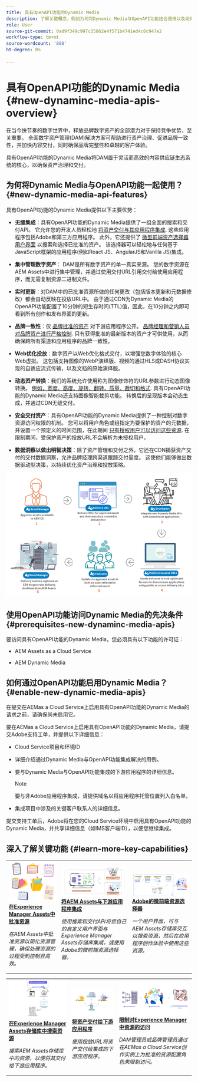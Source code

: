```yaml
---
title: 具有OpenAPI功能的Dynamic Media
description: 了解关键概念，例如为何将Dynamic Media与OpenAPI功能结合使用以及如何启用它。
role: User
source-git-commit: 0ad9f349c997c35862e4f571b4741ed4c0c947e2
workflow-type: tm+mt
source-wordcount: '888'
ht-degree: 0%

---
```


# 具有OpenAPI功能的Dynamic Media {#new-dynaminc-media-apis-overview}

在当今快节奏的数字世界中，释放品牌数字资产的全部潜力对于保持竞争优势，至关重要。 全面数字资产管理(DAM)解决方案可帮助进行资产治理、促进品牌一致性，并加快内容交付，同时确保品牌完整性和卓越的客户体验。

具有OpenAPI功能的Dynamic Media将DAM置于灵活而高效的内容供应链生态系统的核心，以确保资产治理和交付。

## 为何将Dynamic Media与OpenAPI功能一起使用？ {#new-dynamic-media-api-features}

具有OpenAPI功能的Dynamic Media提供以下主要优势：

* **无缝集成**：具有OpenAPI功能的Dynamic Media提供了一组全面的搜索和交付API。 它允许您的开发人员轻松地 [将资产交付与其应用程序集成](/help/assets/integrate-new-dynamic-media-apis.md). 这些应用程序包括Adobe和第三方应用程序。 此外，它还提供了 [微型前端资产选择器用户界面](/help/assets/asset-selector.md) 以搜索和选择已批准的资产。 该选择器可以轻松地与任何基于JavaScript框架的应用程序(例如React JS、AngularJS和Vanilla JS)集成。

* **集中管理数字资产**： DAM是所有数字资产的单一真实来源。 您的数字资源在AEM Assets中进行集中管理，并通过使用交付URL引用交付给使用应用程序，而无需复制资源二进制文件。

* **实时更新**：对DAM中的已批准资源所做的任何更改（包括版本更新和元数据修改）都会自动反映在投放URL中。 由于通过CDN为Dynamic Media的OpenAPI功能配置了10分钟的短生存时间(TTL)值，因此，在10分钟之内即可看到所有创作和发布界面的更新。

* **品牌一致性**：仅 [品牌批准的资产](/help/assets/approved-assets.md) 对下游应用程序公开。 [品牌经理和营销人员对品牌资产进行严格控制](/help/assets/restrict-assets-delivery.md). 只有获得批准的最新版本的资产才可供使用，从而确保跨所有渠道和应用程序的品牌一致性。

* **Web优化投放**：数字资产以Web优化格式交付，以增强您数字体验的核心Web虚拟。 这包括支持图像的WebP演绎版、视频的通过HLS或DASH协议实现的自适应流式传输，以及文档的原始演绎版。

* **动态资产转换**：我们的系统允许使用称为图像修饰符的URL参数进行动态图像转换。 [例如，宽度、高度、旋转、翻转、质量、裁切和格式](/help/assets/deliver-assets-apis.md). 具有OpenAPI功能的Dynamic Media还支持图像智能裁剪功能。 转换后的呈现版本会动态生成，并通过CDN无缝交付。

* **安全交付资产**：具有OpenAPI功能的Dynamic Media提供了一种控制对数字资源访问权限的机制。 您可以将用户角色或组指定为要保护的资产的元数据，并设置一个预定义的时间范围，在此期间 [只有授权用户可以访问这些资源](/help/assets/restrict-assets-delivery.md). 在限制期间，受保护资产的投放URL不会解析为未授权用户。

* **数据洞察以做出明智决策**：除了资产管理和交付之外，它还在CDN捕获资产交付的交付数据洞察，允许品牌经理跨渠道跟踪交付量度。 这使他们能够做出数据驱动型决策，以持续优化资产治理和投放策略。

![新的Dynamic Media数据流图](assets/dm-openapi-dfd.png)

## 使用OpenAPI功能访问Dynamic Media的先决条件 {#prerequisites-new-dynaminc-media-apis}

要访问具有OpenAPI功能的Dynamic Media，您必须具有以下功能的许可证：

* AEM Assets as a Cloud Service

* AEM Dynamic Media

## 如何通过OpenAPI功能启用Dynamic Media？ {#enable-new-dynamic-media-apis}

在提交在AEMas a Cloud Service上启用具有OpenAPI功能的Dynamic Media的请求之前，请确保尚未启用它。

要在AEMas a Cloud Service上启用具有OpenAPI功能的Dynamic Media，请提交Adobe支持工单，并提供以下详细信息：

* Cloud Service项目和环境ID

* 详细介绍通过Dynamic Media与OpenAPI功能集成解决的用例。

* 要与Dynamic Media与OpenAPI功能集成的下游应用程序的详细信息。

  >[!NOTE]
  >
  > 要与非Adobe应用程序集成，请提供域名以将应用程序托管位置列入白名单。

* 集成项目中涉及的关键客户联系人的详细信息。

提交支持工单后，Adobe将在您的Cloud Service环境中启用具有OpenAPI功能的Dynamic Media，并共享详细信息（如IMS客户端ID），以便您继续集成。

## 深入了解关键功能 {#learn-more-key-capabilities}

<table>
<td>
   <a href="/help/assets/approved-assets.md">
   <img alt="在Experience Manager Assets中批准资源" src="./assets/approved-assets.jpeg" />
   </a>
   <div>
      <a href="/help/assets/approved-assets.md">
      <strong>在Experience Manager Assets中批准资源</strong>
      </a>
   </div>
   <p>
      <em>在AEM Assets中批准资源以简化资源管理，确保处理资源的过程受到控制且高效。</em>
   </p>
</td>
<td>
   <a href="/help/assets/integrate-new-dynamic-media-apis.md">
   <img alt="将AEM Assets与下游应用程序集成" src="./assets/asset-selector-integration.png" />
   </a>
   <div>
      <a href="/help/assets/integrate-new-dynamic-media-apis.md">
      <strong>将AEM Assets与下游应用程序集成</strong>
      </a>
   </div>
   <p>
      <em>使用搜索和交付API将您自己的自定义用户界面与Experience Manager Assets存储库集成，或使用Adobe的微前端资源选择器。</em>
   </p>
</td>
<td>
   <a href="/help/assets/asset-selector.md">
   <img alt="Adobe的资源选择器" src="./assets/asset-selector-prereqs.png" />
   </a>
   <div>
      <a href="/help/assets/asset-selector.md">
      <strong>Adobe的微前端资源选择器</strong>
      </a>
   </div>
   <p>
      <em>一个用户界面，可与AEM Assets存储库交互以搜索资源，然后在应用程序创作体验中使用这些资源。</em>
   </p>
</td>
</table>
<table>
<td>
   <a href="/help/assets/search-assets-api.md">
   <img alt="搜索资源Experience Manager Assets存储库" src="./assets/search-assets-api-overview.png" />
   </a>
   <div>
      <a href="/help/assets/search-assets-api.md">
      <strong>在Experience Manager Assets存储库中搜索资源</strong>
      </a>
   </div>
   <p>
      <em>搜索AEM Assets存储库中的资源，以便将其交付给下游应用程序。</em>
   </p>
</td>
<td>
   <a href="/help/assets/deliver-assets-apis.md">
   <img alt="将资产交付给下游应用程序" src="./assets/delivery-url.png" />
   </a>
   <div>
      <a href="/help/assets/deliver-assets-apis.md">
      <strong>将资产交付给下游应用程序</strong>
      </a>
   </div>
   <p>
      <em>使用投放URL将资产交付给集成的下游应用程序。</em>
   </p>
</td>
<td>
   <a href="/help/assets/restrict-assets-delivery.md">
   <img alt="限制对Experience Manager中资源的访问" src="./assets/restricted-access.png" />
   </a>
   <div>
      <a href="/help/assets/restrict-assets-delivery.md">
      <strong>限制对Experience Manager中资源的访问</strong>
      </a>
   </div>
   <p>
      <em> DAM管理员或品牌管理员通过在AEMas a Cloud Service创作实例上为批准的资源配置角色来限制访问。</em>
   </p>
</td>
</table>

